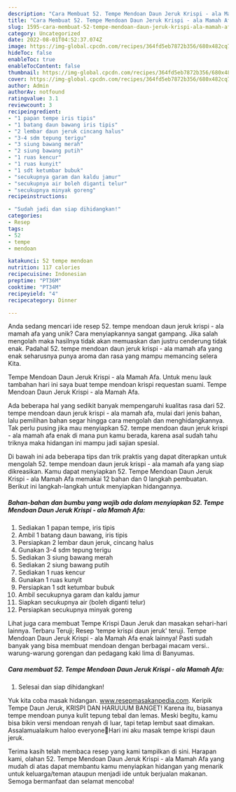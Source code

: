 ```yaml
---
description: "Cara Membuat 52. Tempe Mendoan Daun Jeruk Krispi - ala Mamah Afa yang Lezat Sekali"
title: "Cara Membuat 52. Tempe Mendoan Daun Jeruk Krispi - ala Mamah Afa yang Lezat Sekali"
slug: 1595-cara-membuat-52-tempe-mendoan-daun-jeruk-krispi-ala-mamah-afa-yang-lezat-sekali
category: Uncategorized
date: 2022-08-01T04:52:37.074Z
image: https://img-global.cpcdn.com/recipes/364fd5eb7872b356/680x482cq70/52-tempe-mendoan-daun-jeruk-krispi-ala-mamah-afa-foto-resep-utama.jpg
hideToc: false
enableToc: true
enableTocContent: false
thumbnail: https://img-global.cpcdn.com/recipes/364fd5eb7872b356/680x482cq70/52-tempe-mendoan-daun-jeruk-krispi-ala-mamah-afa-foto-resep-utama.jpg
cover: https://img-global.cpcdn.com/recipes/364fd5eb7872b356/680x482cq70/52-tempe-mendoan-daun-jeruk-krispi-ala-mamah-afa-foto-resep-utama.jpg
author: Admin
authorAv: notfound
ratingvalue: 3.1
reviewcount: 3
recipeingredient:
- "1 papan tempe iris tipis"
- "1 batang daun bawang iris tipis"
- "2 lembar daun jeruk cincang halus"
- "3-4 sdm tepung terigu"
- "3 siung bawang merah"
- "2 siung bawang putih"
- "1 ruas kencur"
- "1 ruas kunyit"
- "1 sdt ketumbar bubuk"
- "secukupnya garam dan kaldu jamur"
- "secukupnya air boleh diganti telur"
- "secukupnya minyak goreng"
recipeinstructions:

- "Sudah jadi dan siap dihidangkan!"
categories:
- Resep
tags:
- 52
- tempe
- mendoan

katakunci: 52 tempe mendoan 
nutrition: 117 calories
recipecuisine: Indonesian
preptime: "PT36M"
cooktime: "PT34M"
recipeyield: "4"
recipecategory: Dinner

---
```





Anda sedang mencari ide resep 52. tempe mendoan daun jeruk krispi - ala mamah afa yang unik? Cara menyiapkannya sangat gampang. Jika salah mengolah maka hasilnya tidak akan memuaskan dan justru cenderung tidak enak. Padahal 52. tempe mendoan daun jeruk krispi - ala mamah afa yang enak seharusnya punya aroma dan rasa yang mampu memancing selera Kita.





Tempe Mendoan Daun Jeruk Krispi - ala Mamah Afa. Untuk menu lauk tambahan hari ini saya buat tempe mendoan krispi requestan suami. Tempe Mendoan Daun Jeruk Krispi - ala Mamah Afa.

Ada beberapa hal yang sedikit banyak mempengaruhi kualitas rasa dari 52. tempe mendoan daun jeruk krispi - ala mamah afa, mulai dari jenis bahan, lalu pemilihan bahan segar hingga cara mengolah dan menghidangkannya. Tak perlu pusing jika mau menyiapkan 52. tempe mendoan daun jeruk krispi - ala mamah afa enak di mana pun kamu berada, karena asal sudah tahu triknya maka hidangan ini mampu jadi sajian spesial.






Di bawah ini ada beberapa tips dan trik praktis yang dapat diterapkan untuk mengolah 52. tempe mendoan daun jeruk krispi - ala mamah afa yang siap dikreasikan. Kamu dapat menyiapkan 52. Tempe Mendoan Daun Jeruk Krispi - ala Mamah Afa memakai 12 bahan dan 0 langkah pembuatan. Berikut ini langkah-langkah untuk menyiapkan hidangannya.

<!--inarticleads1-->

##### Bahan-bahan dan bumbu yang wajib ada dalam menyiapkan 52. Tempe Mendoan Daun Jeruk Krispi - ala Mamah Afa:

1. Sediakan 1 papan tempe, iris tipis
1. Ambil 1 batang daun bawang, iris tipis
1. Persiapkan 2 lembar daun jeruk, cincang halus
1. Gunakan 3-4 sdm tepung terigu
1. Sediakan 3 siung bawang merah
1. Sediakan 2 siung bawang putih
1. Sediakan 1 ruas kencur
1. Gunakan 1 ruas kunyit
1. Persiapkan 1 sdt ketumbar bubuk
1. Ambil secukupnya garam dan kaldu jamur
1. Siapkan secukupnya air (boleh diganti telur)
1. Persiapkan secukupnya minyak goreng


Lihat juga cara membuat Tempe Krispi Daun Jeruk dan masakan sehari-hari lainnya. Terbaru Teruji; Resep &#39;tempe krispi daun jeruk&#39; teruji. Tempe Mendoan Daun Jeruk Krispi - ala Mamah Afa enak lainnya! Pasti sudah banyak yang bisa membuat mendoan dengan berbagai macam versi.. warung-warung gorengan dan pedagang kaki lima di Banyumas. 

<!--inarticleads2-->

##### Cara membuat 52. Tempe Mendoan Daun Jeruk Krispi - ala Mamah Afa:


1. Selesai dan siap dihidangkan!

Yuk kita coba masak hidangan. www.resepmasakanpedia.com. Keripik Tempe Daun Jeruk, KRISPI DAN HARUUUM BANGET! Karena itu, biasanya tempe mendoan punya kulit tepung tebal dan lemas. Meski begitu, kamu bisa bikin versi mendoan renyah di luar, tapi tetap lembut saat dimakan. Assalamualaikum haloo everyone🤗Hari ini aku masak tempe krispi daun jeruk. 

Terima kasih telah membaca resep yang kami tampilkan di sini. Harapan kami, olahan 52. Tempe Mendoan Daun Jeruk Krispi - ala Mamah Afa yang mudah di atas dapat membantu kamu menyiapkan hidangan yang menarik untuk keluarga/teman ataupun menjadi ide untuk berjualan makanan. Semoga bermanfaat dan selamat mencoba!
